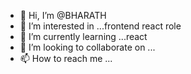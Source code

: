 - 👋 Hi, I’m @BHARATH
- 👀 I’m interested in ...frontend react role
- 🌱 I’m currently learning ...react
- 💞️ I’m looking to collaborate on ...
- 📫 How to reach me ...

<!---
iambharath3991/iambharath3991 is a ✨ special ✨ repository because its `README.md` (this file) appears on your GitHub profile.
You can click the Preview link to take a look at your changes.
--->
